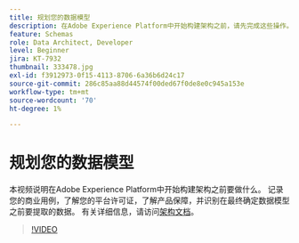```yaml
---
title: 规划您的数据模型
description: 在Adobe Experience Platform中开始构建架构之前，请先完成这些操作。
feature: Schemas
role: Data Architect, Developer
level: Beginner
jira: KT-7932
thumbnail: 333478.jpg
exl-id: f3912973-0f15-4113-8706-6a36b6d24c17
source-git-commit: 286c85aa88d44574f00ded67f0de8e0c945a153e
workflow-type: tm+mt
source-wordcount: '70'
ht-degree: 1%

---
```


# 规划您的数据模型

本视频说明在Adobe Experience Platform中开始构建架构之前要做什么。 记录您的商业用例，了解您的平台许可证，了解产品保障，并识别在最终确定数据模型之前要提取的数据。 有关详细信息，请访问[架构文档](https://experienceleague.adobe.com/docs/experience-platform/xdm/home.html?lang=zh-Hans)。

>[!VIDEO](https://video.tv.adobe.com/v/3413628?learn=on&enablevpops&captions=chi_hans)
